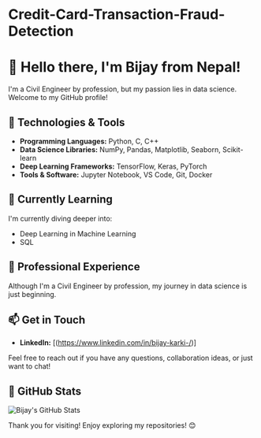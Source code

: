 # Credit-Card-Transaction-Fraud-Detection

# 👋 Hello there, I'm Bijay from Nepal!

I'm a Civil Engineer by profession, but my passion lies in data science. Welcome to my GitHub profile!

## 🔧 Technologies & Tools

- **Programming Languages:** Python, C, C++
- **Data Science Libraries:** NumPy, Pandas, Matplotlib, Seaborn, Scikit-learn
- **Deep Learning Frameworks:** TensorFlow, Keras, PyTorch
- **Tools & Software:** Jupyter Notebook, VS Code, Git, Docker

## 🌱 Currently Learning

I'm currently diving deeper into:

- Deep Learning in Machine Learning
- SQL

## 💼 Professional Experience

Although I'm a Civil Engineer by profession, my journey in data science is just beginning.


## 📫 Get in Touch

- **LinkedIn:** [(https://www.linkedin.com/in/bijay-karki-/)]

Feel free to reach out if you have any questions, collaboration ideas, or just want to chat!

## 🚀 GitHub Stats

![Bijay's GitHub Stats](https://github-readme-stats.vercel.app/api?username=YourGitHubUsername&show_icons=true&theme=radical)

Thank you for visiting! Enjoy exploring my repositories! 😊

